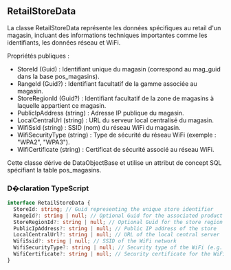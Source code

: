 ﻿## RetailStoreData

La classe RetailStoreData représente les données spécifiques au retail d'un magasin, incluant des informations techniques importantes comme les identifiants, les données réseau et WiFi.

Propriétés publiques :
- StoreId (Guid) : Identifiant unique du magasin (correspond au mag_guid dans la base pos_magasins).
- RangeId (Guid?) : Identifiant facultatif de la gamme associée au magasin.
- StoreRegionId (Guid?) : Identifiant facultatif de la zone de magasins à laquelle appartient ce magasin.
- PublicIpAddress (string) : Adresse IP publique du magasin.
- LocalCentralUrl (string) : URL du serveur local centralisé du magasin.
- WifiSsid (string) : SSID (nom) du réseau WiFi du magasin.
- WifiSecurityType (string) : Type de sécurité du réseau WiFi (exemple : "WPA2", "WPA3").
- WifiCertificate (string) : Certificat de sécurité associé au réseau WiFi.

Cette classe dérive de DataObjectBase et utilise un attribut de concept SQL spécifiant la table pos_magasins.

### D�claration TypeScript
```typescript
interface RetailStoreData {
  StoreId: string; // Guid representing the unique store identifier
  RangeId?: string | null; // Optional Guid for the associated product range
  StoreRegionId?: string | null; // Optional Guid for the store region
  PublicIpAddress?: string | null; // Public IP address of the store
  LocalCentralUrl?: string | null; // URL of the local central server
  WifiSsid?: string | null; // SSID of the WiFi network
  WifiSecurityType?: string | null; // Security type of the WiFi (e.g. WPA2, WPA3)
  WifiCertificate?: string | null; // Security certificate for the WiFi
}
```